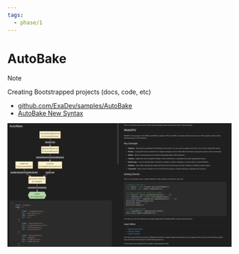 ```yaml
---
tags:
  - phase/1
---
```


# AutoBake

> [!NOTE]
> Creating Bootstrapped projects (docs, code, etc)

- [github.com/ExaDev/samples/AutoBake](https://github.com/ExaDev/breadboard-samples/tree/develop/samples/AutoBake)
- [AutoBake New Syntax](https://github.com/ExaDev/breadboard-examples/pull/7/files)

![Pasted image 20240529142130](../files/Pasted%20image%2020240529142130.png)
